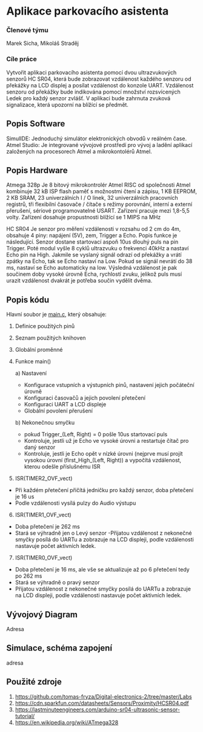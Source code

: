 # Aplikace parkovacího asistenta

### Členové týmu

Marek Sicha, Mikoláš Straděj

### Cíle práce

Vytvořit aplikaci parkovacího asistenta pomocí dvou ultrazvukových senzorů HC SR04, která bude zobrazovat vzdálenost každého senzoru od překážky na LCD displej a posílat vzdálenost do konzole UART. Vzdálenost senzoru od překážky bude indikována pomocí množství rozsvícených Ledek pro každý senzor zvlášť. V aplikaci bude zahrnuta zvuková signalizace, která upozorní na blížící se předmět.


## Popis Software

SimulIDE: Jednoduchý simulátor elektronických obvodů v reálném čase.
Atmel Studio: Je integrované vývojové prostředí pro vývoj a ladění aplikací založených na procesorech Atmel a mikrokontolérů Atmel.

## Popis Hardware

Atmega 328p
Je 8 bitový mikrokontrolér Atmel RISC od společnosti Atmel kombinuje 32 kB ISP flash paměť s možnostmi čtení a zápisu, 1 KB EEPROM, 2 KB SRAM, 23 univerzálních I / O linek, 32 univerzálních pracovních registrů, tři flexibilní časovače / čítače s režimy porovnání, interní a externí přerušení, sériové programovatelné USART. Zařízení pracuje mezi 1,8-5,5 volty. Zařízení dosahuje propustnosti blížící se 1 MIPS na MHz

HC SR04
Je senzor pro měření vzdálenosti v rozsahu od 2 cm do 4m, obsahuje 4 piny: napájení (5V), zem, Trigger a Echo. Popis funkce je následující. Senzor dostane startovací aspoň 10us dlouhý puls na pin Trigger. Poté modul vyšle 8 cyklů ultrazvuku o frekvenci 40kHz a nastaví Echo pin na High. Jakmile se vyslaný signál odrazí od překážky a vrátí zpátky na Echo, tak se Echo nastaví na Low. Pokud se signál nevrátí do 38 ms, nastaví se Echo automaticky na low. Výsledná vzdálenost je pak  součinem doby vysoké úrovně Echa, rychlostí zvuku, jelikož puls musí urazit vzdálenost dvakrát je potřeba součin vydělit dvěma.

## Popis kódu

Hlavní soubor je [main.c](main.c), který obsahuje:
1.	Definice použitých pinů
2.	Seznam použitých knihoven
3.	Globální proměnné
4.	Funkce main()

	a) Nastavení
	  -	Konfigurace vstupních a výstupních pinů, nastavení jejich počáteční úrovně
	  -	Konfiguraci časovačů a jejich povolení přetečení
	  -	Konfiguraci UART a LCD displeje
	  - Globální povolení přerušení

	b)	Nekonečnou smyčku
	  -	pokud Trigger_(Left, Right) = 0 pošle 10us startovací puls
	  -	Kontroluje, jestli už je Echo ve vysoké úrovni a restartuje čítač pro daný senzor
	  -	Kontroluje, jestli je Echo opět v nízké úrovni (nejprve musí projít vysokou úrovní (first_High_(Left, Right)) a vypočítá vzdálenost, kterou odešle příslušnému ISR

5.	ISR(TIMER2_OVF_vect)
   -	Při každém přetečení přičítá jedničku pro každý senzor, doba přetečení je 16 us
   -	Podle vzdálenosti vysílá pulzy do Audio výstupu

6.	ISR(TIMER1_OVF_vect)
   -	Doba přetečení je 262 ms
   -	Stará se výhradně jen o Levý senzor
 -Přijatou vzdálenost z nekonečné smyčky posílá do UARTu a zobrazuje na LCD displeji, podle vzdálenosti nastavuje počet aktivních ledek.

7.	ISR(TIMER0_OVF_vect)
   -	Doba přetečení je 16 ms, ale vše se aktualizuje až po 6 přetečení tedy po 262 ms
   -	Stará se výhradně o pravý senzor
   -	Přijatou vzdálenost z nekonečné smyčky posílá do UARTu a zobrazuje na LCD displeji, podle vzdálenosti nastavuje počet aktivních ledek.


## Vývojový Diagram

Adresa


## Simulace, schéma zapojení

adresa


## Použité zdroje

1. https://github.com/tomas-fryza/Digital-electronics-2/tree/master/Labs
2. https://cdn.sparkfun.com/datasheets/Sensors/Proximity/HCSR04.pdf
3. https://lastminuteengineers.com/arduino-sr04-ultrasonic-sensor-tutorial/
4. https://en.wikipedia.org/wiki/ATmega328

